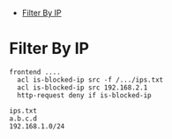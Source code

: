 * [Filter By IP](#filter-by-ip)

# Filter By IP

```
frontend ....
  acl is-blocked-ip src -f /.../ips.txt
  acl is-blocked-ip src 192.168.2.1
  http-request deny if is-blocked-ip
  
ips.txt
a.b.c.d
192.168.1.0/24

```

